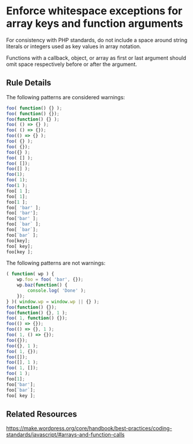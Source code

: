 # Enforce whitespace exceptions for array keys and function arguments

For consistency with PHP standards, do not include a space around string literals or integers used as key values in array notation.

Functions with a callback, object, or array as first or last argument should omit space respectively before or after the argument.

## Rule Details

The following patterns are considered warnings:

```js
foo( function() {} );
foo( function() {});
foo(function() {} );
foo( () => {} );
foo( () => {});
foo(() => {} );
foo( {} );
foo( {});
foo({} );
foo( [] );
foo( []);
foo([] );
foo(1);
foo( 1);
foo(1 );
foo[ 1 ];
foo[ 1];
foo[1 ];
foo[ 'bar' ];
foo[ 'bar'];
foo['bar' ];
foo[ `bar` ];
foo[ `bar`];
foo[`bar` ];
foo[key];
foo[ key];
foo[key ];
```

The following patterns are not warnings:

```js
( function( wp ) {
	wp.foo = foo( 'bar', {});
	wp.baz(function() {
		console.log( 'Done' );
	});
} )( window.wp = window.wp || {} );
foo(function() {});
foo(function() {}, 1 );
foo( 1, function() {});
foo(() => {});
foo(() => {}, 1 );
foo( 1, () => {});
foo({});
foo({}, 1 );
foo( 1, {});
foo([]);
foo([], 1 );
foo( 1, []);
foo( 1 );
foo[1];
foo['bar'];
foo[`bar`];
foo[ key ];
```

## Related Resources

https://make.wordpress.org/core/handbook/best-practices/coding-standards/javascript/#arrays-and-function-calls
